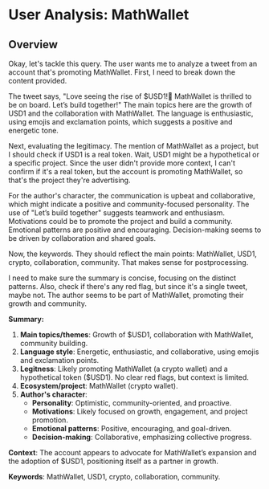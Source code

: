 # User Analysis: MathWallet

## Overview

<think>
Okay, let's tackle this query. The user wants me to analyze a tweet from an account that's promoting MathWallet. First, I need to break down the content provided.

The tweet says, "Love seeing the rise of $USD1!🚀 MathWallet is thrilled to be on board. Let’s build together!" The main topics here are the growth of USD1 and the collaboration with MathWallet. The language is enthusiastic, using emojis and exclamation points, which suggests a positive and energetic tone. 

Next, evaluating the legitimacy. The mention of MathWallet as a project, but I should check if USD1 is a real token. Wait, USD1 might be a hypothetical or a specific project. Since the user didn't provide more context, I can't confirm if it's a real token, but the account is promoting MathWallet, so that's the project they're advertising. 

For the author's character, the communication is upbeat and collaborative, which might indicate a positive and community-focused personality. The use of "Let’s build together" suggests teamwork and enthusiasm. Motivations could be to promote the project and build a community. Emotional patterns are positive and encouraging. Decision-making seems to be driven by collaboration and shared goals.

Now, the keywords. They should reflect the main points: MathWallet, USD1, crypto, collaboration, community. That makes sense for postprocessing.

I need to make sure the summary is concise, focusing on the distinct patterns. Also, check if there's any red flag, but since it's a single tweet, maybe not. The author seems to be part of MathWallet, promoting their growth and community.
</think>

**Summary:**  
1. **Main topics/themes**: Growth of $USD1, collaboration with MathWallet, community building.  
2. **Language style**: Energetic, enthusiastic, and collaborative, using emojis and exclamation points.  
3. **Legitness**: Likely promoting MathWallet (a crypto wallet) and a hypothetical token ($USD1). No clear red flags, but context is limited.  
4. **Ecosystem/project**: MathWallet (crypto wallet).  
5. **Author's character**:  
   - **Personality**: Optimistic, community-oriented, and proactive.  
   - **Motivations**: Likely focused on growth, engagement, and project promotion.  
   - **Emotional patterns**: Positive, encouraging, and goal-driven.  
   - **Decision-making**: Collaborative, emphasizing collective progress.  

**Context**: The account appears to advocate for MathWallet’s expansion and the adoption of $USD1, positioning itself as a partner in growth.  

**Keywords**: MathWallet, USD1, crypto, collaboration, community.